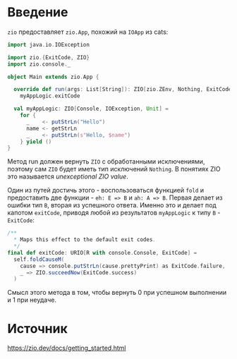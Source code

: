 # Введение

`zio` предоставляет `zio.App`, похожий на `IOApp` из cats:

```scala
import java.io.IOException

import zio.{ExitCode, ZIO}
import zio.console._

object Main extends zio.App {

  override def run(args: List[String]): ZIO[zio.ZEnv, Nothing, ExitCode] =
    myAppLogic.exitCode

  val myAppLogic: ZIO[Console, IOException, Unit] =
    for {
      _    <- putStrLn("Hello")
      name <- getStrLn
      _    <- putStrLn(s"Hello, $name")
    } yield ()
}
```

Метод run должен вернуть `ZIO` с обработанными исключениями, поэтому сам `ZIO` будет иметь тип исключений `Nothing`. В понятиях ZIO это называется *unexceptional ZIO value*.

Один из путей достичь этого - воспользоваться функцией `fold` и предоставить две функции - `eh: E => B` и `ah: A => B`. Первая делает из ошибки тип `B`, вторая из успешного ответа. Именно это и делает под капотом `exitCode`, приводя любой из результатов `myAppLogic` к типу `B` - `ExitCode`:

```scala
/**
  * Maps this effect to the default exit codes.
  */
final def exitCode: URIO[R with console.Console, ExitCode] =
  self.foldCauseM(
    cause => console.putStrLn(cause.prettyPrint) as ExitCode.failure,
    _ => ZIO.succeedNow(ExitCode.success)
  )
```

Смысл этого метода в том, чтобы вернуть 0 при успешном выполнении и 1 при неудаче.


# Источник

https://zio.dev/docs/getting_started.html
